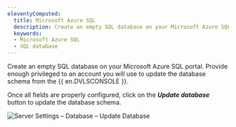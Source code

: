 ```yaml
---
eleventyComputed:
  title: Microsoft Azure SQL
  description: Create an empty SQL database on your Microsoft Azure SQL portal.
  keywords:
  - Microsoft Azure SQL
  - SQL database
---
```

Create an empty SQL database on your Microsoft Azure SQL portal. Provide enough privileged to an account you will use to update the database schema from the {{ en.DVLSCONSOLE }}.

Once all fields are properly configured, click on the ***Update database*** button to update the database schema.

![Server Settings – Database – Update Database](https://cdnweb.devolutions.net/docs/en/kb/KB4228.png)
